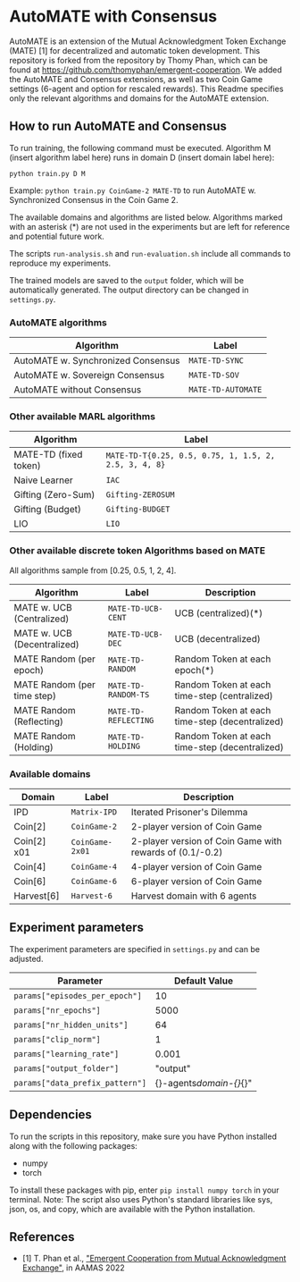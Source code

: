 # AutoMATE with Consensus

AutoMATE is an extension of the Mutual Acknowledgment Token Exchange (MATE) [1] for decentralized and automatic token development. This repository is forked from the repository by Thomy Phan, which can be found at https://github.com/thomyphan/emergent-cooperation. We added the AutoMATE and Consensus extensions, as well as two Coin Game settings (6-agent and option for rescaled rewards). This Readme specifies only the relevant algorithms and domains for the AutoMATE extension.

## How to run AutoMATE and Consensus

To run training, the following command must be executed. Algorithm M (insert algorithm label here) runs in domain D (insert domain label here): 

`python train.py D M`

Example: `python train.py CoinGame-2 MATE-TD` to run AutoMATE w. Synchronized Consensus in the Coin Game 2.

The available domains and algorithms are listed below. Algorithms marked with an asterisk (*) are not used in the experiments but are left for reference and potential future work.

The scripts `run-analysis.sh` and `run-evaluation.sh` include all commands to reproduce my experiments.

The trained models are saved to the `output` folder, which will be automatically generated. The output directory can be changed in `settings.py`.

### AutoMATE algorithms

| Algorithm                          | Label            |
| ---------------------------------- | ---------------- |
| AutoMATE w. Synchronized Consensus | `MATE-TD-SYNC`   |
| AutoMATE w. Sovereign Consensus    | `MATE-TD-SOV`    |
| AutoMATE without Consensus         | `MATE-TD-AUTOMATE`|

### Other available MARL algorithms

| Algorithm             | Label                                                 |
| --------------------- | ----------------------------------------------------- |
| MATE-TD (fixed token) | `MATE-TD-T{0.25, 0.5, 0.75, 1, 1.5, 2, 2.5, 3, 4, 8}` |
| Naive Learner         | `IAC`                                                 |
| Gifting (Zero-Sum)    | `Gifting-ZEROSUM`                                     |
| Gifting (Budget)      | `Gifting-BUDGET`                                      |
| LIO                   | `LIO`                                                 |

### Other available discrete token Algorithms based on MATE

All algorithms sample from [0.25, 0.5, 1, 2, 4].

| Algorithm                   | Label                | Description                                    |
| --------------------------- | -------------------- | ---------------------------------------------- |
| MATE w. UCB (Centralized)   | `MATE-TD-UCB-CENT`   | UCB (centralized)(*)                           |
| MATE w. UCB (Decentralized) | `MATE-TD-UCB-DEC`    | UCB (decentralized)                            |
| MATE Random (per epoch)     | `MATE-TD-RANDOM`     | Random Token at each epoch(*)                  |
| MATE Random (per time step) | `MATE-TD-RANDOM-TS`  | Random Token at each time-step (centralized)   |
| MATE Random (Reflecting)    | `MATE-TD-REFLECTING` | Random Token at each time-step (decentralized) |
| MATE Random (Holding)       | `MATE-TD-HOLDING`    | Random Token at each time-step (decentralized) |

### Available domains

| Domain      | Label           | Description                                         |
| ----------- | --------------- | --------------------------------------------------- |
| IPD         | `Matrix-IPD`    | Iterated Prisoner's Dilemma                         |
| Coin[2]     | `CoinGame-2`    | 2-player version of Coin Game                            |
| Coin[2] x01 | `CoinGame-2x01` | 2-player version of Coin Game with rewards of (0.1/-0.2) |
| Coin[4]     | `CoinGame-4`    | 4-player version of Coin Game                           |
| Coin[6]     | `CoinGame-6`    | 6-player version of Coin Game                           |
| Harvest[6]  | `Harvest-6`     | Harvest domain with 6 agents                        |

## Experiment parameters

The experiment parameters are specified in `settings.py` and can be adjusted.

| Parameter                       | Default Value           |
| ------------------------------- | ----------------------- |
| `params["episodes_per_epoch"]`  | 10                      |
| `params["nr_epochs"]`           | 5000                    |
| `params["nr_hidden_units"]`     | 64                      |
| `params["clip_norm"]`           | 1                       |
| `params["learning_rate"]`       | 0.001                   |
| `params["output_folder"]`       | "output"                |
| `params["data_prefix_pattern"]` | {}-agents*domain-{}*{}" |

## Dependencies

To run the scripts in this repository, make sure you have Python installed along with the following packages:

- numpy
- torch

To install these packages with pip, enter `pip install numpy torch` in your terminal.
Note: The script also uses Python's standard libraries like sys, json, os, and copy, which are available with the Python installation.

## References

- [1] T. Phan et al., ["Emergent Cooperation from Mutual Acknowledgment Exchange"](https://ifaamas.org/Proceedings/aamas2022/pdfs/p1047.pdf), in AAMAS 2022
